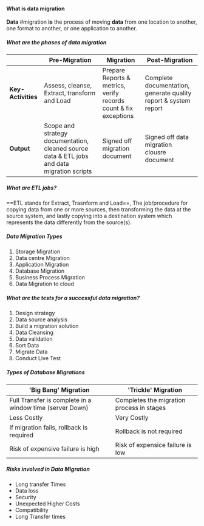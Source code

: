 #### What is data migration
**Data** #migration **is** the process of moving **data** from one location to another, one format to another, or one application to another.

##### What are the phases of data migration

|                | Pre-Migration                                                                               | Migration                                                        | Post-Migration                                                  |
| -------------- | ------------------------------------------------------------------------------------------- | ---------------------------------------------------------------- | --------------------------------------------------------------- |
| **Key-Activities** | Assess, cleanse, Extract, transform and Load                                                | Prepare Reports & metrics, verify records count & fix exceptions | Complete documentation, generate quality report & system report |
| **Output**         | Scope and strategy documentation, cleaned source data & ETL jobs and data migration scripts | Signed off migration document                                    | Signed off data migration clousre document                                                                |

##### What are ETL jobs?
==ETL stands for Extract, Trasnform and Load==, The job/procedure for copying data from one or more sources, then transforming the data at the source system, and lastly copying into a destination system which represents the data differently from the source(s).


##### Data Migration Types
1. Storage Migration
2. Data centre Migration
3. Application Migration
4. Database Migration
5. Business Process Migration
6. Data Migration to cloud


##### What are the tests for a successful data migration?
1. Design strategy
2. Data source analysis
3. Build a migration solution
4. Data Cleansing
5. Data validation
6. Sort Data
7. Migrate Data
8. Conduct Live Test

##### Types of Database Migrations

| 'Big Bang' Migration                                     | 'Trickle' Migration                       |
| -------------------------------------------------------- | ----------------------------------------- |
| Full Transfer is complete in a window time (server Down) | Completes the migration process in stages |
| Less Costly                                              | Very Costly                               |
| If migration fails, rollback is required                 | Rollback is not required                  |
| Risk of expensive failure is high                        | Risk of expensice failure is low          |

##### Risks involved in Data Migration
- Long transfer Times
- Data loss
- Security
- Unexpected Higher Costs
- Compatibility
- Long Transfer times